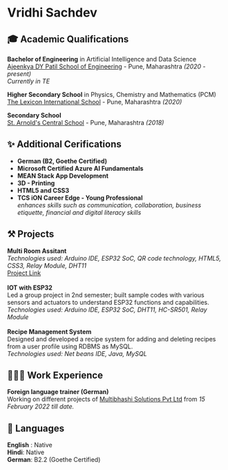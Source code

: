 # Vridhi Sachdev

## 🎓 Academic Qualifications
**Bachelor of Engineering** in Artificial Intelligence and Data Science <br>
[Ajeenkya DY Patil School of Engineering](https://dypsoe.in/) - Pune, Maharashtra *(2020 - present)* <br>
*Currently in TE* <br>

**Higher Secondary School** in Physics, Chemistry and Mathematics (PCM) <br>
[The Lexicon International School](https://lexiconedu.in/) - Pune, Maharashtra *(2020)* <br>

**Secondary School** <br>
[St. Arnold's Central School](https://www.arnoldcentralschool.org/) - Pune, Maharashtra *(2018)* <br>

## ✨ Additional Cerifications

-  **German (B2, Goethe Certified)**
- **Microsoft Certified Azure AI Fundamentals** <br> 
- **MEAN Stack App Development** <br>
- **3D - Printing** <br>
- **HTML5 and CSS3** <br>
- **TCS iON Career Edge - Young Professional** <br> *enhances skills such as communication, collaboration, business etiquette, financial and digital literacy skills*

## ⚒️ Projects
**Multi Room Assitant** <br> 
*Technologies used: Arduino IDE, ESP32 SoC, QR code technology, HTML5, CSS3, Relay Module, DHT11* <br>
[Project Link](https://github.com/wickedseer/Multi-Room-Assistant) <br><br>
**IOT with ESP32**<br>
Led a group project in 2nd semester; built sample codes with various sensors and actuators to understand ESP32 functions and capabilities. <br>
*Technologies used: Arduino IDE, ESP32 SoC, DHT11, HC-SR501, Relay Module* <br><br>
**Recipe Management System**<br>
Designed and developed a recipe system for adding and deleting recipes from a user profile using RDBMS as MySQL. <br>
*Technologies used: Net beans IDE, Java, MySQL* <br>

## 👩🏼‍💻 Work Experience
**Foreign language trainer (German)** <br>
Working on different projects of [Multibhashi Solutions Pvt Ltd](https://www.multibhashi.com/) from *15 February 2022 till date.* <br>

## 💬 Languages
**English** : Native <br>
**Hindi**: Native <br>
**German**: B2.2 (Goethe Certified)


